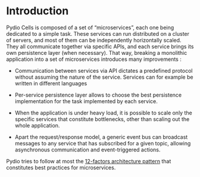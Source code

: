 # Introduction

Pydio Cells is composed of a set of “microservices”, each one being dedicated to a simple task. These services can run distributed on a cluster of servers, and most of them can be independently horizontally scaled. They all communicate together via specific APIs, and each service brings its own persistence layer (when necessary). 
That way, breaking a monolithic application into a set of microservices introduces many improvements : 

* Communication between services via API dictates a predefined protocol without assuming the nature of the service. Services can for example be written in different languages

* Per-service persistence layer allows to choose the best persistence implementation for the task implemented by each service.

* When the application is under heavy load, it is possible to scale only the specific services that constitute bottlenecks, other than scaling out the whole application.

* Apart the request/response model, a generic event bus can broadcast messages to any service that has subscribed for a given topic, allowing asynchronous communication and event-triggered actions.

Pydio tries to follow at most the [12-factors architecture pattern](https://12factor.net) that constitutes best practices for microservices.


